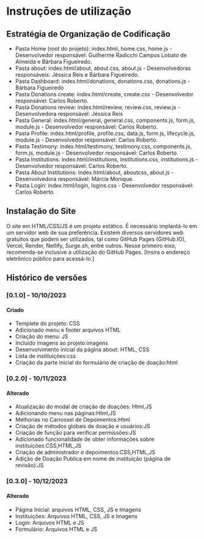 # Instruções de utilização

## Estratégia de Organização de Codificação 

* Pasta Home (root do projeto): index.html, home.css, home.js - Desenvolvedor responsável: Guilherme Radicchi Campos Lobato de Almeida e Bárbara Figueiredo.
* Pasta about: index.html/about, about.css, about.js - Desenvolvedoras responsáveis: Jéssica Reis e Bárbara Figueiredo.
* Pasta Dashboard: index.html/donations, donations.css, donations.js - Bárbara Figueiredo
* Pasta Donations create: index.html/create, create.css - Desenvolvedor responsável: Carlos Roberto.
* Pasta Donations review: index.html/review, review.css, review.js - Desenvolvedora responsável: Jéssica Reis
* Pasta General: index.html/general, general.css, components.js, form.js, module.js - Desenvolvedor responsável: Carlos Roberto.
* Pasta Profile: index.html/profile, profile.css, data.js, form.js, lifecycle.js, module.js - Desenvolvedor responsável: Carlos Roberto.
* Pasta Testimony: index.html/testimony, testimony.css, components.js, form.js, module.js - Desenvolvedor responsável: Carlos Roberto.
* Pasta Institutions: index.html/institutions, institutions.css, institutions.js - Desenvolvedor responsável: Carlos Roberto.
* Pasta About Institutions: index.html/about, aboutcss, about.js - Desenvolvedora responsável: Márcia Monique. 
* Pasta Login: index.html/login, logins.css - Desenvolvedor responsável: Carlos Roberto.

## Instalação do Site

O site em HTML/CSS/JS é um projeto estático. É necessário implantá-lo em um servidor web de sua preferência. Existem diversos servidores web gratuitos que podem ser utilizados, tal como GitHub Pages (GitHub.IO), Vercel, Render, Netlify, Surge.sh, entre outros. Nesse primeiro eixo, recomenda-se inclusive a utilização do GitHub Pages. [Insira o endereço eletrônico público para acessá-lo.] 

## Histórico de versões

### [0.1.0] - 10/10/2023
#### Criado
- Templete do projeto: CSS
- Adicionado menu e footer arquivos HTML
- Criação do menu: JS
- Incluido imagens ao projeto:imagens
- Desenvolvimento inicial da página about: HTML, CSS
- Lista de instituições:css
- Criação da parte inicial do formulário de criação de doação:html


### [0.2.0] - 10/11/2023
#### Alterado
- Atualização do modal de criação de doações: Html,JS
- Adicionando menu nas páginas:Html,JS
- Melhorias no Carrossel de Depoimentos:Html
- Criação de métodos globais de doação e usuários:JS
- Criação de função para verificar permissões:JS
- Adicionado funcionalidade de obter informações sobre instituições:CSS,HTML,JS
- Criação de administrador e depoimentos:CSS,HTML,JS
- Adição de Doação Publica em nome de instituição (página de revisão):JS

### [0.3.0] - 10/12/2023
#### Alterado
- Página Inicial: arquivos HTML, CSS, JS e Imagens
- Instituições: Arquivos HTML, CSS, JS e Imagens
- Login: Arquivos HTML e JS
- Formulário: Arquivos HTML e JS

